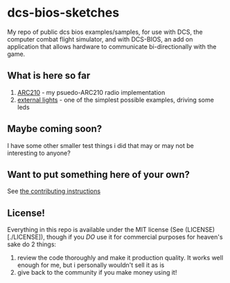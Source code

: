 # dcs-bios-sketches
My repo of public dcs bios examples/samples, for use with DCS, the computer combat flight simulator, and with DCS-BIOS, an add on application that allows hardware to communicate bi-directionally with the game.

## What is here so far
1) [ARC210](./arc210/) - my psuedo-ARC210 radio implementation
2) [external lights](./externallights/) - one of the simplest possible examples, driving some leds

## Maybe coming soon?
I have some other smaller test things i did that may or may not be interesting to anyone?


## Want to put something here of your own?
See [the contributing instructions](./CONTRIBUTING.md)

## License!
Everything in this repo is available under the MIT license (See (LICENSE)[./LICENSE]), though if you *DO* use it for commercial purposes for heaven's sake do 2 things:
1) review the code thoroughly and make it production quality.  It works well enough for me, but i personally wouldn't sell it as is
2) give back to the community if you make money using it!
